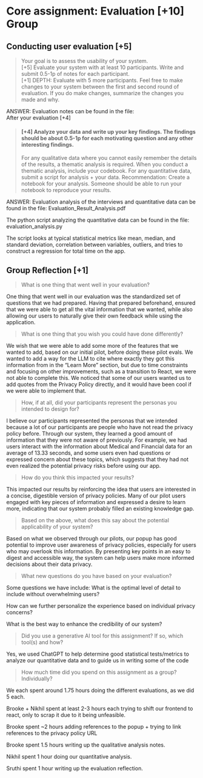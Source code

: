 # Core assignment: Evaluation [+10] Group

## Conducting user evaluation [+5]
> Your goal is to assess the usability of your system.  
[+5] Evaluate your system with at least 10 participants. Write and submit 0.5-1p of notes for each participant. 
</br>[+1] DEPTH: Evaluate with 5 more participants. Feel free to make changes to your system between the first and second round of evaluation. If you do make changes, summarize the changes you made and why. 

ANSWER: Evaluation notes can be found in the file: </br> After your evaluation [+4]

> #### [+4] Analyze your data and write up your key findings. The findings should be about 0.5-1p for each motivating question and any other interesting findings.  
> For any qualitative data where you cannot easily remember the details of the results, a thematic analysis is required. When you conduct a thematic analysis, include your codebook.
> For any quantitative data, submit a script for analysis + your data. Recommendation: Create a notebook for your analysis. Someone should be able to run your notebook to reproduce your results. 

ANSWER: Evaluation analysis of the interviews and quantitative data can be found in the file: Evaluation_Result_Analysis.pdf

The python script analyzing the quantitative data can be found in the file:  evaluation_analysis.py

The script looks at typical statistical metrics like mean, median, and standard deviation, correlation between variables, outliers, and tries to construct a regression for total time on the app. 

## Group Reflection [+1]
> What is one thing that went well in your evaluation?

One thing that went well in our evaluation was the standardized set of questions that we had prepared. Having that prepared beforehand, ensured that we were able to get all the vital information that we wanted, while also allowing our users to naturally give their own feedback while using the application. 

> What is one thing that you wish you could have done differently? 

We wish that we were able to add some more of the features that we wanted to add, based on our initial pilot, before doing these pilot evals. We wanted to add a way for the LLM to cite where exactly they got this information from in the “Learn More” section, but due to time constraints and focusing on other improvements, such as a transition to React, we were not able to complete this. We noticed that some of our users wanted us to add quotes from the Privacy Policy directly, and it would have been cool if we were able to implement that.

> How, if at all, did your participants represent the personas you intended to design for? 

I believe our participants represented the personas that we intended because a lot of our participants are people who have not read the privacy policy before. Through our system, they learned a good amount of information that they were not aware of previously. For example, we had users interact with the information about Medical and Financial data for an average of 13.33 seconds, and some users even had questions or expressed concern about these topics, which suggests that they had not even realized the potential privacy risks before using our app. 
> How do you think this impacted your results?

This impacted our results by reinforcing the idea that users are interested in a concise, digestible version of privacy policies. Many of our pilot users engaged with key pieces of information and expressed a desire to learn more, indicating that our system probably filled an existing knowledge gap.

> Based on the above, what does this say about the potential applicability of your system?

Based on what we observed through our pilots, our popup has good potential to improve user awareness of privacy policies, especially for users who may overlook this information. By presenting key points in an easy to digest and accessible way, the system can help users make more informed decisions about their data privacy.
> What new questions do you have based on your evaluation? 

Some questions we have include:
What is the optimal level of detail to include without overwhelming users?

How can we further personalize the experience based on individual privacy concerns?

What is the best way to enhance the credibility of our system?


> Did you use a generative AI tool for this assignment? If so, which tool(s) and how?

Yes, we used ChatGPT to help determine good statistical tests/metrics to analyze our quantitative data and to guide us in writing some of the code

> How much time did you spend on this assignment as a group? Individually?

We each spent around 1.75 hours doing the different evaluations, as we did 5 each. 

Brooke + Nikhil spent at least 2-3 hours each trying to shift our frontend to react, only to scrap it due to it being unfeasible.

Brooke spent ~2 hours adding references to the popup + trying to link references to the privacy policy URL

Brooke spent 1.5 hours writing up the qualitative analysis notes.

Nikhil spent 1 hour doing our quantitative analysis. 

Sruthi spent 1 hour writing up the evaluation reflection.


